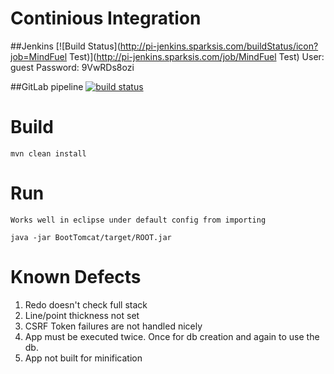 # Continious Integration

##Jenkins
[![Build Status](http://pi-jenkins.sparksis.com/buildStatus/icon?job=MindFuel Test)](http://pi-jenkins.sparksis.com/job/MindFuel Test)
User: guest
Password: 9VwRDs8ozi

##GitLab pipeline
[![build status](https://git.mindfuel.ca/tests/colton/badges/master/build.svg)](https://git.mindfuel.ca/tests/colton/commits/master)


# Build
    mvn clean install 
    
# Run
	Works well in eclipse under default config from importing
	
    java -jar BootTomcat/target/ROOT.jar

# Known Defects

1. Redo doesn't check full stack
1. Line/point thickness not set
1. CSRF Token failures are not handled nicely
1. App must be executed twice.  Once for db creation and again to use the db.
1. App not built for minification
